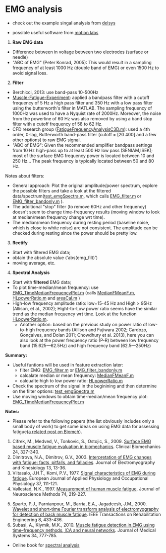 # EMG analysis

- check out the example singal analysis from [delsys](https://www.delsys.com/use-emgscripts-fatigue-analysis/)


- possible useful software from [motion labs](https://www.motion-labs.com/index_downloads.html)

1. **Raw EMG data**
- Difference between in voltage between two electrodes (surface or needle)
- "ABC of EMG" (Peter Konrad, 2005): This would result in a sampling frequency of at least 1000 Hz (double band of EMG) or even 1500 Hz to avoid signal loss. 

2. **Filter**

- Berchicci, 2013: use band-pass 10-500Hz
- [Muscle-Fatigue-Experiment](https://github.com/DharaRan/Muscle-Fatigue-Experiment): applied a bandpass filter with a cutoff frequency of 5 Hz a high pass filter and 350 Hz with a low pass filter using the butterworth's filter in MATLAB. The sampling frequency of 1000Hz was used to have a Nyquist rate of 2000Hz. Moreover, the noise from the powerline of 60 Hz was also removed by using a band stop filter with a cutoff frequency of 58 to 62 Hz. 
- CFD research group ([FatigueFrequencyAnalysisC3D.m](FatigueFrequencyAnalysisC3D.m)): used a 4th order, 0-lag, Butterworth band-pass filter (cutoff = [20 400] and a few other options) to raw EMG signal.
- "ABC of EMG": Given the recommended amplifier bandpass settings from 10 Hz high-pass up to at least 500 Hz low pass (SENIAM,ISEK); most of the surface EMG frequency power is located between 10 and 250 Hz... The peak frequency is typically located between 50 and 80 Hz.


 Notes about filters: 
- General approach: Plot the original amplitude/power spectrum, explore the possible filters and take a look at the filtered data/spectrum([test_emgSpectra.m](test_emgSpectra.m), which calls [EMG_filter.m](EMG_filter.m) or [EMG_filter_bandonly.m](EMG_filter_bandonly.m) ).
- The additional "stop" filter (to remove 60Hz and other frequency) doesn't seem to change time-frequency results (moving window to look at median/mean frequency change wrt time).
- The median/mean frequency during resting period (baseline noise, which is close to white noise) are not consistent. The amplitude can be checked during resting since the power should be pretty low. 

3. **Rectify**
- Start with filtered EMG data;
- obtain the absolute value ('abs(emg_filt)')
- moving average, etc.


4. **Spectral Analysis**
- Start with **filtered** EMG data;
- To plot time-median/mean frequency: use [EMG_TimeMedianFrequencyPlot.m](EMG_TimeMedianFrequencyPlot.m) (calls [MedianFMeanF.m](MedianFMeanF.m), [HLpowerRatio.m](HLpowerRatio.m) and [areaCal.m](areaCal.m) )
- High-low frequency amplitude ratio: low=15-45 Hz and High > 95Hz (Allison, et al., 2002); Hight-to-Low power ratio seems have the similar trend as the median frequency wrt time. Look at the function [HLpowerRatio.m](HLpowerRatio.m).
  - Another option: based on the previous study on power ratio of low-to-high frequency bands (Allison and Fujiwara 2002; Cardozo, Gonçalves, and Dolan 2011; Chowdhury et al. 2013), here you can also look at the power frequency ratio (P-R) between low frequency band (15.625—62.5Hz) and high frequency band (62.5—250Hz) 

**Summary:**
- Useful funtions will be used in feature extraction later:
  - filter EMG: [EMG_filter.m](EMG_filter.m) or [EMG_filter_bandonly.m](EMG_filter_bandonly.m) 
  - calcalate median or mean frequency: [MedianFMeanF.m](MedianFMeanF.m)
  - calcualte high to low power ratio: [HLpowerRatio.m](HLpowerRatio.m)
- Check the spectrum of the signal in the beginining and then determine on the filter options:  [test_emgSpectra.m](test_emgSpectra.m)
- Use moving windows to obtain time-median/mean frequency plot: [EMG_TimeMedianFrequencyPlot.m](EMG_TimeMedianFrequencyPlot.m)



**Notes:**

- Please refer to the following papers (the list obviously includes only a small body of work) to get some ideas on using EMG data for assessing fatigue([a related post on Biomch](https://biomch-l.isbweb.org/threads/24744-EMG-Fatigue-Analysis?highlight=EMG+frequency)).
1. Cifrek, M., Medved, V., Tonkovic, S., Ostojic, S., 2009. [Surface EMG based muscle fatigue evaluation in biomechanics](https://www.ncbi.nlm.nih.gov/pubmed/19285766). Clinical Biomechanics 24, 327-340.
2. Dimitrova, N.A., Dimitrov, G.V., 2003. [Interpretation of EMG changes with fatigue: facts, pitfalls, and fallacies](https://www.ncbi.nlm.nih.gov/pubmed/12488084). Journal of Electromyography and Kinesiology 13, 13-36.
3. Viitasalo, J.H.T., Komi, P.V., 1977. [Signal characteristics of EMG during fatigue](https://www.ncbi.nlm.nih.gov/pubmed/902652). European Journal of Applied Physiology and Occupational Physiology 37, 111-121.
4. Vøllestad, N.K., 1997. [Measurement of human muscle fatigue](https://www.ncbi.nlm.nih.gov/pubmed/9219890). Journal of Neuroscience Methods 74, 219-227.
5) Sparto, P.J., Parnianpour, M., Barria, E.A., Jagadeesh, J.M., 2000. [Wavelet and short-time Fourier transform analysis of electromyography for detection of back muscle fatigue](https://www.ncbi.nlm.nih.gov/pubmed/11001525). IEEE Transactions on Rehabilitation Engineering 8, 433-436.
6) Subasi, A., Kiymik, M.K., 2010. [Muscle fatigue detection in EMG using time–frequency nethods, ICA and neural networks](https://www.ncbi.nlm.nih.gov/pubmed/20703933). Journal of Medical Systems 34, 777-785.

- Online book for [spectral analysis](https://www.dspguide.com/ch9/1.htm)
